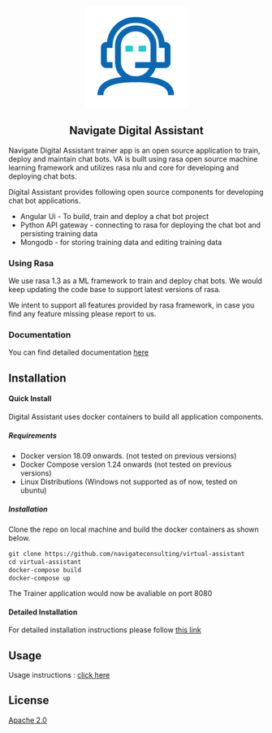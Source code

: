 <p align="center">
  <img src="/docs/assets/trainer.svg" width="200" height="200"/>
</p>

<div align="center" >
  <p><h2>Navigate Digital Assistant</h2></p>
</div>

Navigate Digital Assistant trainer app is an open source application to train, deploy and maintain chat bots. VA is built using rasa open source machine learning framework and utilizes rasa nlu and core for developing and deploying chat bots.

Digital Assistant provides following open source components for developing chat bot applications.

- Angular Ui - To build, train and deploy a chat bot project
- Python API gateway - connecting to rasa for deploying the chat bot and persisting training data
- Mongodb - for storing training data and editing training data


### Using Rasa

We use rasa 1.3 as a ML framework to train and deploy chat bots.
We would keep updating the code base to support latest versions of rasa.  

We intent to support all features provided by rasa framework, in case you find any feature missing please report to us.


### Documentation 

You can find detailed documentation [here](https://navigateconsulting.github.io/virtual-assistant/)

## Installation

#### Quick Install

Digital Assistant uses docker containers to build all application components.

##### Requirements
   - Docker version 18.09 onwards. (not tested on previous versions)
   - Docker Compose version 1.24 onwards (not tested on previous versions)
   - Linux Distributions (Windows not supported as of now, tested on ubuntu)

##### Installation

Clone the repo on local machine and build the docker containers as shown below.

    git clone https://github.com/navigateconsulting/virtual-assistant
    cd virtual-assistant
    docker-compose build
    docker-compose up  

The Trainer application would now be avaliable on port 8080

#### Detailed Installation

   For detailed installation instructions please follow [this link](docs/installation/Readme.md)

## Usage
   Usage instructions : [click here](docs/usage/Readme.md)

## License

[Apache 2.0](LICENSE)
